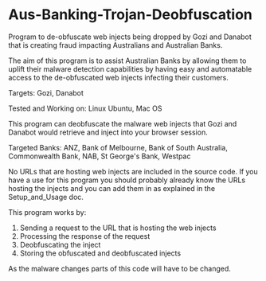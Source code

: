 # Aus-Banking-Trojan-Deobfuscation
Program to de-obfuscate web injects being dropped by Gozi and Danabot that is creating fraud impacting Australians and Australian Banks.

The aim of this program is to assist Australian Banks by allowing them to uplift their malware detection capabilities by having easy and automatable access to the de-obfuscated web injects infecting their customers.

Targets: 
  Gozi,
  Danabot

Tested and Working on: 
  Linux Ubuntu,
  Mac OS
  
This program can deobfuscate the malware web injects that Gozi and Danabot would retrieve and inject into your browser session.

Targeted Banks:
  ANZ,
  Bank of Melbourne,
  Bank of South Australia,
  Commonwealth Bank,
  NAB,
  St George's Bank,
  Westpac

No URLs that are hosting web injects are included in the source code. If you have a use for this program you should probably already know the URLs hosting the injects and you can add them in as explained in the Setup_and_Usage doc.

This program works by:
  1. Sending a request to the URL that is hosting the web injects 
  2. Processing the response of the request
  3. Deobfuscating the inject
  4. Storing the obfuscated and deobfuscated injects

As the malware changes parts of this code will have to be changed.
